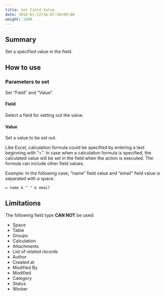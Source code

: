 ```yaml
---
title: Set Field Value
date: 2018-01-22T16:07:50+09:00
weight: 1400
---
```

## Summary

Set a specified value in the field.

## How to use

### Parameters to set

Set “Field” and “Value”.

#### Field

Select a field for setting out the value.

#### Value

Set a value to be set out.

Like Excel, calculation formula could be specified by entering a text beginning with “=”.
In case when a calculation formula is specified, the calculated value will be set in the field when the action is executed.
The formula can include other field values.

Example: In the following case, “name” field value and “email” field value is separated with a space.

```
= name & " " & email
```

## Limitations

The following field type **CAN NOT** be used:

-	Space
-	Table
-	Groups
-	Calculation
-	Attachments
-	List of related records
-	Author
-	Created at
-	Modified By
-	Modified
-	Category
-	Status
-	Worker
